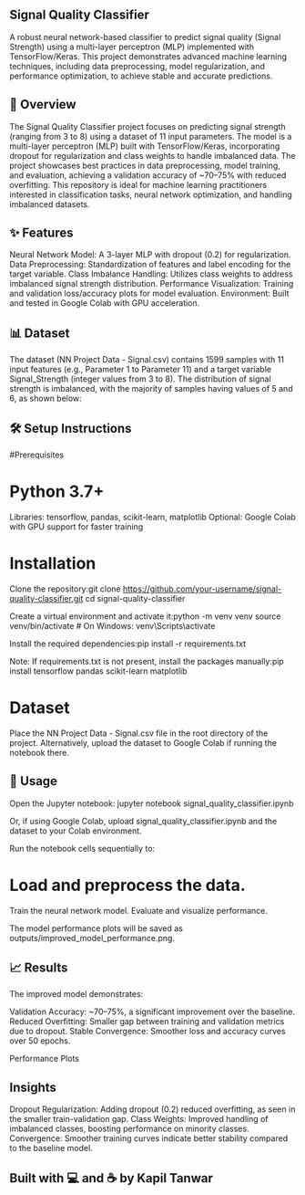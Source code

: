 ## Signal Quality Classifier

A robust neural network-based classifier to predict signal quality (Signal Strength) using a multi-layer perceptron (MLP) implemented with TensorFlow/Keras. This project demonstrates advanced machine learning techniques, including data preprocessing, model regularization, and performance optimization, to achieve stable and accurate predictions.

## 📖 Overview
The Signal Quality Classifier project focuses on predicting signal strength (ranging from 3 to 8) using a dataset of 11 input parameters. The model is a multi-layer perceptron (MLP) built with TensorFlow/Keras, incorporating dropout for regularization and class weights to handle imbalanced data. The project showcases best practices in data preprocessing, model training, and evaluation, achieving a validation accuracy of ~70–75% with reduced overfitting.
This repository is ideal for machine learning practitioners interested in classification tasks, neural network optimization, and handling imbalanced datasets.

## ✨ Features

Neural Network Model: A 3-layer MLP with dropout (0.2) for regularization.
Data Preprocessing: Standardization of features and label encoding for the target variable.
Class Imbalance Handling: Utilizes class weights to address imbalanced signal strength distribution.
Performance Visualization: Training and validation loss/accuracy plots for model evaluation.
Environment: Built and tested in Google Colab with GPU acceleration.


## 📊 Dataset
The dataset (NN Project Data - Signal.csv) contains 1599 samples with 11 input features (e.g., Parameter 1 to Parameter 11) and a target variable Signal_Strength (integer values from 3 to 8). The distribution of signal strength is imbalanced, with the majority of samples having values of 5 and 6, as shown below:


## 🛠️ Setup Instructions
#Prerequisites

# Python 3.7+
Libraries: tensorflow, pandas, scikit-learn, matplotlib
Optional: Google Colab with GPU support for faster training

# Installation

Clone the repository:git clone https://github.com/your-username/signal-quality-classifier.git
cd signal-quality-classifier


Create a virtual environment and activate it:python -m venv venv
source venv/bin/activate  # On Windows: venv\Scripts\activate


Install the required dependencies:pip install -r requirements.txt

Note: If requirements.txt is not present, install the packages manually:pip install tensorflow pandas scikit-learn matplotlib



# Dataset

Place the NN Project Data - Signal.csv file in the root directory of the project.
Alternatively, upload the dataset to Google Colab if running the notebook there.


## 🚀 Usage

Open the Jupyter notebook:
jupyter notebook signal_quality_classifier.ipynb

Or, if using Google Colab, upload signal_quality_classifier.ipynb and the dataset to your Colab environment.

Run the notebook cells sequentially to:

# Load and preprocess the data.
Train the neural network model.
Evaluate and visualize performance.


The model performance plots will be saved as outputs/improved_model_performance.png.



## 📈 Results
The improved model demonstrates:

Validation Accuracy: ~70–75%, a significant improvement over the baseline.
Reduced Overfitting: Smaller gap between training and validation metrics due to dropout.
Stable Convergence: Smoother loss and accuracy curves over 50 epochs.

Performance Plots

## Insights

Dropout Regularization: Adding dropout (0.2) reduced overfitting, as seen in the smaller train-validation gap.
Class Weights: Improved handling of imbalanced classes, boosting performance on minority classes.
Convergence: Smoother training curves indicate better stability compared to the baseline model.



## Built with 💻 and ☕ by Kapil Tanwar
